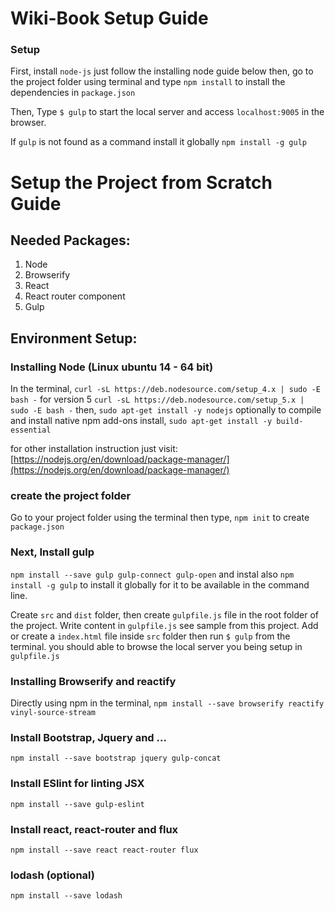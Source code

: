 # Wiki-Book Setup Guide

### Setup
First, install `node-js` just follow the installing node guide below then, go to the project folder using terminal and type `npm install` to install the dependencies in `package.json`

Then, Type `$ gulp` to start the local server and access `localhost:9005` in the browser.

If `gulp` is not found as a command install it globally `npm install -g gulp`


# Setup the Project from Scratch Guide

## Needed Packages:
   1. Node
   2. Browserify
   3. React
   4. React router component
   5. Gulp


## Environment Setup:

### Installing Node (Linux ubuntu 14 - 64 bit)

In the terminal, `curl -sL https://deb.nodesource.com/setup_4.x | sudo -E bash -`
for version 5 `curl -sL https://deb.nodesource.com/setup_5.x | sudo -E bash -`
then, `sudo apt-get install -y nodejs`
optionally to compile and install native npm add-ons install, `sudo apt-get install -y build-essential` 

for other installation instruction just visit: [https://nodejs.org/en/download/package-manager/](https://nodejs.org/en/download/package-manager/)

### create the project folder

Go to your project folder using the terminal then type, `npm init` to create `package.json`

### Next, Install gulp

`npm install --save gulp gulp-connect gulp-open` and instal also `npm install -g gulp` to install it globally for it to be available in the command line.

Create `src` and `dist` folder, then create `gulpfile.js` file in the root folder of the project. Write content in `gulpfile.js` see sample from this project. Add or create a `index.html` file inside `src` folder then run `$ gulp` from the terminal. you should able to browse the local server you being setup in `gulpfile.js`


### Installing Browserify and reactify

Directly using npm in the terminal, `npm install --save browserify reactify vinyl-source-stream`

### Install Bootstrap, Jquery and ...

`npm install --save bootstrap jquery gulp-concat`

### Install ESlint for linting JSX

`npm install --save gulp-eslint`

### Install react, react-router and flux

`npm install --save react react-router flux`

### lodash (optional)
 `npm install --save lodash`
